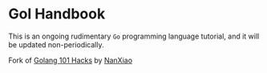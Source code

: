 # Gol Handbook
This is an ongoing rudimentary `Go` programming language tutorial, and it will be updated non-periodically.

Fork of [Golang 101 Hacks](https://github.com/NanXiao/golang-101-hacks) by [NanXiao](https://github.com/NanXiao)
